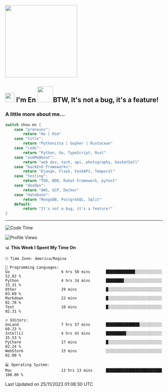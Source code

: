 <img align='center' src="https://media.giphy.com/media/GP1TJJSV4Ys1r64q2A/giphy.gif" width="230">

<h2><img src="https://emojis.slackmojis.com/emojis/images/1531849430/4246/blob-sunglasses.gif?1531849430" width="30"/> I'm En <img src="https://media.giphy.com/media/12oufCB0MyZ1Go/giphy.gif" width="50">BTW, It's not a bug, it's a feature!</h2>


<!-- <img align='right' src="https://media.giphy.com/media/M9gbBd9nbDrOTu1Mqx/giphy.gif" width="230"> -->


### A little more about me... 
<!--
```javascript
const zhou-en = {
    pronouns: "He" | "Him",
    title: "Pythonista" | "Gopher" | "Rustacean",
    code: ["Python", "Go", "Rust", "TypeScript"],
    askMeAbout: ["web dev", "tech", "app dev", "photography"],
    technologies: {
        backEnd: {
            python: ["Django", "Flask", "FaskAPI"],
            go: []
        },
        scraping: ["selenium", "scrapy", "spider"],
        testing: ["Robot Framework"],
        devOps: ["AWS", "Docker", "GCP", "Nginx"],
        databases: ["mongo", "postgresql", "sqlite"],
        misc: ["Firebase", "Heroku"]
    },
    architecture: ["Event Driven Architecture", "Microservices"],
    currentFocus: ["Temporal", "Rust"],
    funFact: "It's not a bug, it's a feature!"
};
```
  -->

```go
switch zhou-en {
    case "pronouns":
        return "He | Him"
    case "title":
        return "Pythonista | Gopher | Rustacean"
    case "code":
        return "Python, Go, TypeScript, Rust"
    case "askMeAbout":
        return "web dev, tech, api, photography, basketball"
    case "backEnd Frameworks":
        return "Django, Flask, FaskAPI, Temporal"
    case "testing":
        return "TDD, BDD, Robot Framework, pytest"
    case "devOps":
        return "AWS, GCP, Docker"
    case "database":
        return "MongoDB, PostgreSQL, Sqlit"
    default:
        return "It's not a bug, it's a feature!"
}
```




---
<!--START_SECTION:waka-->
![Code Time](http://img.shields.io/badge/Code%20Time-1%2C085%20hrs%2048%20mins-blue)

![Profile Views](http://img.shields.io/badge/Profile%20Views-0-blue)

📊 **This Week I Spent My Time On** 

```text
🕑︎ Time Zone: America/Regina

💬 Programming Languages: 
Go                       6 hrs 58 mins       █████████████░░░░░░░░░░░░   52.82 % 
Python                   4 hrs 24 mins       ████████░░░░░░░░░░░░░░░░░   33.31 % 
Other                    29 mins             █░░░░░░░░░░░░░░░░░░░░░░░░   03.69 % 
Markdown                 22 mins             █░░░░░░░░░░░░░░░░░░░░░░░░   02.78 % 
Text                     18 mins             █░░░░░░░░░░░░░░░░░░░░░░░░   02.31 % 

🔥 Editors: 
GoLand                   7 hrs 57 mins       ███████████████░░░░░░░░░░   60.23 % 
IntelliJ                 4 hrs 41 mins       █████████░░░░░░░░░░░░░░░░   35.53 % 
PyCharm                  17 mins             █░░░░░░░░░░░░░░░░░░░░░░░░   02.24 % 
WebStorm                 15 mins             ░░░░░░░░░░░░░░░░░░░░░░░░░   02.00 % 

💻 Operating System: 
Mac                      13 hrs 13 mins      █████████████████████████   100.00 % 
```


 Last Updated on 25/11/2023 01:08:30 UTC
<!--END_SECTION:waka-->
